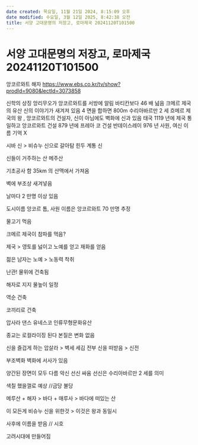 ```yaml
---
date created: 목요일, 11월 21일 2024, 8:15:09 오후
date modified: 수요일, 3월 12일 2025, 8:42:38 오전
title: 서양 고대문명의 저장고, 로마제국 20241120T101500
---
```


# 서양 고대문명의 저장고, 로마제국 20241120T101500

앙코르와트
해자
<https://www.ebs.co.kr/tv/show?prodId=9080&lectId=3073858>

신학의 상징
앙리무오가 앙코르와트를 서방에 알림
바티칸보다 46 배 넖음
크메르 제국의 유산
신의 이야기가 새겨져 있음
4 면을 합하면 800m
수리아바르만 2 세 흐메르 제국의 왕 , 앙코르와트의 건설자, 신이 아님에도 벽화에 신과 있음
태국
1119 년에 제국 통일하고 앙코르와트 건설
879 년에 프레아 코 건설
반데이스레이 976 년
사원, 여신 이름 기억 X

시바 신 > 비슈누 신으로 갈아탐
힌두 계통 신

신들이 거주하는 산 메주산

기초공사 함
35km 의 산맥에서 가져옴

벽에 부조상 새겨넣음

날마다 2 만명 이상 있음

도시이름 앙코르 톰, 사원 이름은 앙코르와트 70 만명 추정

물고기 먹음

크메르 제국이 참파를 먹음?

제국 > 영토를 넗이고 노예를 얻고 재화를 얻음

젊은 남자는 노예 > 노동력 착취

난관!
물위에 건축됨

해자로 지지
물높이 일정

역순 건축

코끼리로 건축

압사라 댄스
유네스코 인류무형문화유산

종교는 로컬라이징 된다
본질은 변화 없음

신을 즐겁게 하는 압살라 > 벽세 세김
전부 신을 떠받음 > 신전

부조벽화
벽화에 서사가 있음

양간된 장면이 모두 다름
악신 선신 싸움
선신은 수리아바르만 2 세를 의미

색칠 했을껄로 예상
//금당 불당

메루산 + 해자 > 바다 + 매루사 > 바다에 떠있는 산

이 모든게 비슈누 신을 위한것 > 이것은 왕과 동일시

사후에 이름을 받음 // 시호

고려시대에 만들어짐
